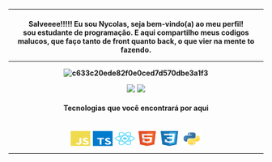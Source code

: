 <hr>
<h4 align="center">
Salveeee!!!!! Eu sou Nycolas, seja bem-vindo(a) ao meu perfil! <br>
sou estudante de programação. E aqui compartilho meus codigos malucos, que faço tanto de front quanto back, o que vier na mente to fazendo.
<hr>
  
![c633c20ede82f0e0ced7d570dbe3a1f3](https://media.tenor.com/pHcFx6Xa9BoAAAAC/jim-carrey-bruce-almighty.gif)

<div>
<img  height="180em"src="https://github-readme-stats.vercel.app/api?username=nycthuner&show_icons=true&theme=dracula">
<img  height="100em" src="https://github-readme-stats.vercel.app/api/top-langs/?username=nycthuner&hide_progress=true&theme=dracula">
</div>

  <h4 align="center">
Tecnologias que você encontrará por aqui
<div align="center"><br>
 <h6>
<div style="display: inline_block">
  <img align="center" height="30" width="40" src="https://raw.githubusercontent.com/devicons/devicon/master/icons/javascript/javascript-plain.svg">
  <img align="center" height="30" width="40" src="https://raw.githubusercontent.com/devicons/devicon/master/icons/typescript/typescript-plain.svg">
  <img align="center" height="30" width="40" src="https://raw.githubusercontent.com/devicons/devicon/master/icons/react/react-original.svg">
  <img align="center" height="30" width="40" src="https://raw.githubusercontent.com/devicons/devicon/master/icons/html5/html5-original.svg">
  <img align="center" height="30" width="40" src="https://raw.githubusercontent.com/devicons/devicon/master/icons/css3/css3-original.svg">
  <img align="center" height="30" width="40" src="https://raw.githubusercontent.com/devicons/devicon/master/icons/python/python-original.svg">
 </div>

 <hr>
